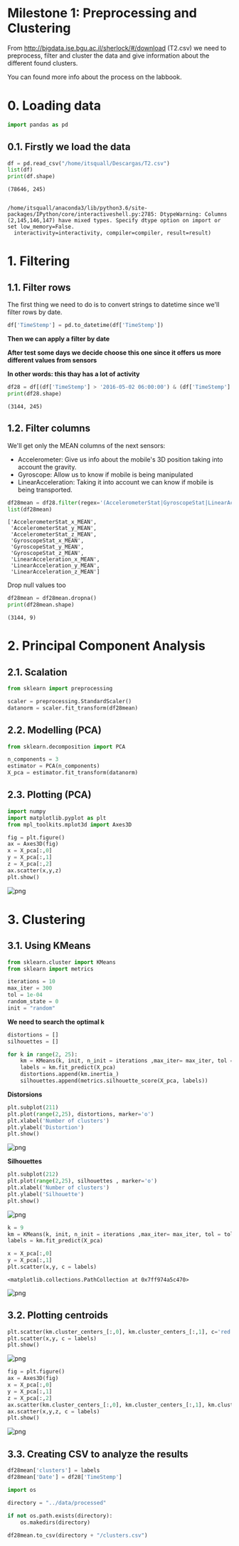# Milestone 1: Preprocessing and Clustering

From http://bigdata.ise.bgu.ac.il/sherlock/#/download (T2.csv) we need to preprocess, filter and cluster the data and give information about the different found clusters.

You can found more info about the process on the labbook.

# 0. Loading data


```python
import pandas as pd
```

## 0.1. Firstly we load the data


```python
df = pd.read_csv("/home/itsquall/Descargas/T2.csv")
list(df)
print(df.shape)
```

    (78646, 245)


    /home/itsquall/anaconda3/lib/python3.6/site-packages/IPython/core/interactiveshell.py:2785: DtypeWarning: Columns (2,145,146,147) have mixed types. Specify dtype option on import or set low_memory=False.
      interactivity=interactivity, compiler=compiler, result=result)


# 1. Filtering

## 1.1. Filter rows

The first thing we need to do is to convert strings to datetime since we'll filter rows by date.


```python
df['TimeStemp'] = pd.to_datetime(df['TimeStemp'])
```

**Then we can apply a filter by date**

**After test some days we decide choose this one since it offers us more different values from sensors**

**In other words: this thay has a lot of activity**


```python
df28 = df[(df['TimeStemp'] > '2016-05-02 06:00:00') & (df['TimeStemp'] <= '2016-05-02 23:59:59')]
print(df28.shape)
```

    (3144, 245)


## 1.2. Filter columns

We'll get only the MEAN columns of the next sensors:

- Accelerometer: Give us info about the mobile's 3D position taking into account the gravity.
- Gyroscope: Allow us to know if mobile is being manipulated
- LinearAcceleration: Taking it into account we can know if mobile is being transported.


```python
df28mean = df28.filter(regex='(AccelerometerStat|GyroscopeStat|LinearAcceleration).*_MEAN$', axis=1)
list(df28mean)
```




    ['AccelerometerStat_x_MEAN',
     'AccelerometerStat_y_MEAN',
     'AccelerometerStat_z_MEAN',
     'GyroscopeStat_x_MEAN',
     'GyroscopeStat_y_MEAN',
     'GyroscopeStat_z_MEAN',
     'LinearAcceleration_x_MEAN',
     'LinearAcceleration_y_MEAN',
     'LinearAcceleration_z_MEAN']



Drop null values too


```python
df28mean = df28mean.dropna()
print(df28mean.shape)
```

    (3144, 9)


# 2. Principal Component Analysis
## 2.1. Scalation


```python
from sklearn import preprocessing

scaler = preprocessing.StandardScaler()
datanorm = scaler.fit_transform(df28mean)
```

## 2.2. Modelling (PCA)


```python
from sklearn.decomposition import PCA

n_components = 3
estimator = PCA(n_components)
X_pca = estimator.fit_transform(datanorm)
```

## 2.3. Plotting (PCA)


```python
import numpy
import matplotlib.pyplot as plt
from mpl_toolkits.mplot3d import Axes3D

fig = plt.figure()
ax = Axes3D(fig)
x = X_pca[:,0]
y = X_pca[:,1]
z = X_pca[:,2]
ax.scatter(x,y,z)
plt.show()
```


![png](output_17_0.png)


# 3. Clustering

## 3.1. Using KMeans


```python
from sklearn.cluster import KMeans
from sklearn import metrics

iterations = 10
max_iter = 300 
tol = 1e-04 
random_state = 0
init = "random"
```

**We need to search the optimal k**


```python
distortions = []
silhouettes = []

for k in range(2, 25):
    km = KMeans(k, init, n_init = iterations ,max_iter= max_iter, tol = tol,random_state = random_state)
    labels = km.fit_predict(X_pca)
    distortions.append(km.inertia_)
    silhouettes.append(metrics.silhouette_score(X_pca, labels))
```

**Distorsions**


```python
plt.subplot(211)
plt.plot(range(2,25), distortions, marker='o')
plt.xlabel('Number of clusters')
plt.ylabel('Distortion')
plt.show()
```


![png](output_23_0.png)


**Silhouettes**


```python
plt.subplot(212)
plt.plot(range(2,25), silhouettes , marker='o')
plt.xlabel('Number of clusters')
plt.ylabel('Silhouette')
plt.show()
```


![png](output_25_0.png)



```python
k = 9
km = KMeans(k, init, n_init = iterations ,max_iter= max_iter, tol = tol,random_state = random_state)
labels = km.fit_predict(X_pca)
```


```python
x = X_pca[:,0]
y = X_pca[:,1]
plt.scatter(x,y, c = labels)
```




    <matplotlib.collections.PathCollection at 0x7ff974a5c470>




![png](output_27_1.png)


## 3.2. Plotting centroids


```python
plt.scatter(km.cluster_centers_[:,0], km.cluster_centers_[:,1], c='red',s=100)
plt.scatter(x,y, c = labels)
plt.show()
```


![png](output_29_0.png)



```python
fig = plt.figure()
ax = Axes3D(fig)
x = X_pca[:,0]
y = X_pca[:,1]
z = X_pca[:,2]
ax.scatter(km.cluster_centers_[:,0], km.cluster_centers_[:,1], km.cluster_centers_[:,2], c='red',s=200)
ax.scatter(x,y,z, c = labels)
plt.show()
```


![png](output_30_0.png)


## 3.3. Creating CSV to analyze the results


```python
df28mean['clusters'] = labels
df28mean['Date'] = df28['TimeStemp']
```


```python
import os

directory = "../data/processed"

if not os.path.exists(directory):
    os.makedirs(directory)
    
df28mean.to_csv(directory + "/clusters.csv")
```
